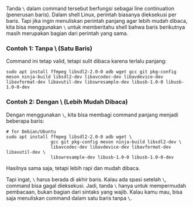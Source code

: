 Tanda `\` dalam command tersebut berfungsi sebagai line continuation (penerusan baris).
Dalam shell Linux, perintah biasanya dieksekusi per baris. Tapi jika ingin menuliskan perintah panjang agar lebih mudah dibaca, kita bisa menggunakan `\` untuk memberitahu shell bahwa baris berikutnya masih merupakan bagian dari perintah yang sama.

### Contoh 1: Tanpa \ (Satu Baris)
Command ini tetap valid, tetapi sulit dibaca karena terlalu panjang:
```
sudo apt install ffmpeg libsdl2-2.0-0 adb wget gcc git pkg-config meson ninja-build libsdl2-dev libavcodec-dev libavdevice-dev libavformat-dev libavutil-dev libswresample-dev libusb-1.0-0 libusb-1.0-0-dev
```

### Contoh 2: Dengan \ (Lebih Mudah Dibaca)
Dengan menggunakan `\`, kita bisa membagi command panjang menjadi beberapa baris:
```
# for Debian/Ubuntu
sudo apt install ffmpeg libsdl2-2.0-0 adb wget \
                 gcc git pkg-config meson ninja-build libsdl2-dev \
                 libavcodec-dev libavdevice-dev libavformat-dev libavutil-dev \
                 libswresample-dev libusb-1.0-0 libusb-1.0-0-dev
```
Hasilnya sama saja, tetapi lebih rapi dan mudah dibaca.

Tapi ingat, `\` harus berada di akhir baris. Kalau ada spasi setelah `\`, command bisa gagal dieksekusi.
Jadi, tanda `\` hanya untuk mempermudah pembacaan, bukan bagian dari sintaks yang wajib. Kalau kamu mau, bisa saja menuliskan command dalam satu baris tanpa `\`.
